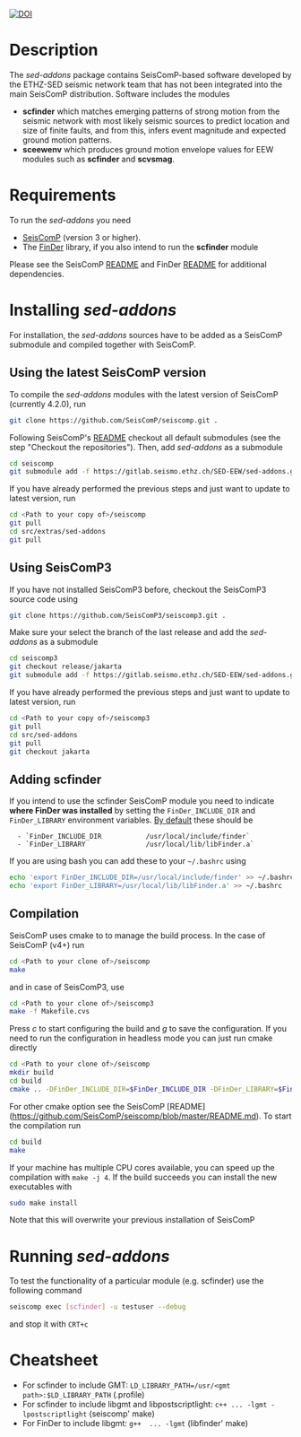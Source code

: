 [![DOI](https://zenodo.org/badge/DOI/10.5281/zenodo.5948948.svg)](https://doi.org/10.5281/zenodo.5948948)

# Description

The *sed-addons* package contains SeisComP-based software developed by the ETHZ-SED seismic network team that has not been integrated into the main SeisComP distribution. Software includes the modules

  - **scfinder** which matches emerging patterns of strong motion from the seismic network with most likely seismic sources to predict
    location and size of finite faults, and from this, infers event magnitude and expected ground motion patterns.
  - **sceewenv** which produces ground motion envelope values for EEW modules such as **scfinder** and **scvsmag**.

# Requirements

To run the *sed-addons* you need

  - [SeisComP](https://www.seiscomp.de/) (version 3 or higher).
  - The [FinDer](https://gitlab.seismo.ethz.ch/SED-EEW/FinDer) library, if you also intend to run the **scfinder** module

Please see the SeisComP [README](https://github.com/SeisComP/seiscomp/blob/master/README.md) and FinDer
[README](https://gitlab.seismo.ethz.ch/SED-EEW/FinDer/-/blob/master/README.md) for additional dependencies.

# Installing *sed-addons*
For installation, the *sed-addons* sources have to be added as a SeisComP submodule and compiled together with SeisComP.

## Using the latest SeisComP version

To compile the *sed-addons* modules with the latest version of SeisComP (currently 4.2.0), run

```bash
git clone https://github.com/SeisComP/seiscomp.git .
```

Following SeisComP's [README](https://github.com/SeisComP/seiscomp/blob/master/README.md) checkout all
default submodules (see the step "Checkout the repositories"). Then, add *sed-addons* as a submodule

```bash
cd seiscomp
git submodule add -f https://gitlab.seismo.ethz.ch/SED-EEW/sed-addons.git src/extras/sed-addons
```

If you have already performed the previous steps and just want to update to latest version, run

```bash
cd <Path to your copy of>/seiscomp
git pull
cd src/extras/sed-addons
git pull
```

## Using SeisComP3
If you have not installed SeisComP3 before, checkout the SeisComP3 source code using

```bash
git clone https://github.com/SeisComP3/seiscomp3.git .
```

Make sure your select the branch of the last release and add the *sed-addons* as a submodule

```bash
cd seiscomp3
git checkout release/jakarta
git submodule add -f https://gitlab.seismo.ethz.ch/SED-EEW/sed-addons.git src/sed-addons
```

If you have already performed the previous steps and just want to update to latest version, run

```bash
cd <Path to your copy of>/seiscomp3
git pull
cd src/sed-addons
git pull
git checkout jakarta
```

## Adding scfinder

If you intend to use the scfinder SeisComP module you need to indicate **where FinDer was installed** by
setting the `FinDer_INCLUDE_DIR` and `FinDer_LIBRARY` environment variables. [By default](https://gitlab.seismo.ethz.ch/SED-EEW/FinDer)
these should be

      - `FinDer_INCLUDE_DIR           /usr/local/include/finder`
      - `FinDer_LIBRARY               /usr/local/lib/libFinder.a`

If you are using bash you can add these to your `~/.bashrc` using

```bash
echo 'export FinDer_INCLUDE_DIR=/usr/local/include/finder' >> ~/.bashrc
echo 'export FinDer_LIBRARY=/usr/local/lib/libFinder.a' >> ~/.bashrc
```

## Compilation

SeisComP uses cmake to to manage the build process. In the case of SeisComP (v4+) run

```bash
cd <Path to your clone of>/seiscomp
make
```

and in case of SeisComP3, use

```bash
cd <Path to your clone of>/seiscomp3
make -f Makefile.cvs
```

Press *c* to start configuring the build and *g* to save the configuration.
If you need to run the configuration in headless mode you can just run cmake
directly

``` bash
cd <Path to your clone of>/seiscomp
mkdir build
cd build
cmake .. -DFinDer_INCLUDE_DIR=$FinDer_INCLUDE_DIR -DFinDer_LIBRARY=$FinDer_LIBRARY
```
For other cmake option see the SeisComP [README] (https://github.com/SeisComP/seiscomp/blob/master/README.md).
To start the compilation run

```bash
cd build
make
```

If your machine has multiple CPU cores available, you can speed up the compilation with `make -j 4`.
If the build succeeds you can install the new executables with

```bash
sudo make install
```
Note that this will overwrite your previous installation of SeisComP

# Running *sed-addons*

To test the functionality of a particular module (e.g. scfinder) use the following command

```bash
seiscomp exec [scfinder] -u testuser --debug
```
and stop it with `CRT+c`

# Cheatsheet
 - For scfinder to include GMT: `LD_LIBRARY_PATH=/usr/<gmt path>:$LD_LIBRARY_PATH` (.profile)
 - For scfinder to include libgmt and libpostscriptlight: `c++ ... -lgmt -lpostscriptlight` (seiscomp' make)
 - For FinDer to include libgmt: `g++  ... -lgmt` (libfinder' make)
